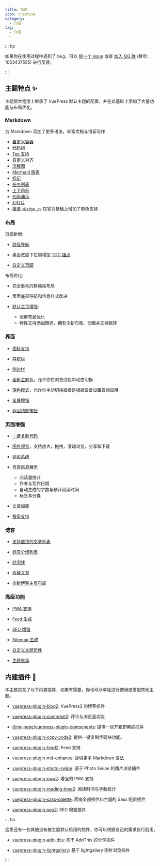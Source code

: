 ```yaml
---
title: 指南
icon: creative
category:
  - 介绍
tag:
  - 介绍
---
```


::: tip

如果你在使用过程中遇到了 bug，可以 [提一个 issue](https://github.com/vuepress-theme-hope/vuepress-theme-hope/issues) 或者 [加入 QQ 群](https://jq.qq.com/?_wv=1027&k=rATJyxGK) (群号: 1003437555) 进行反馈。

:::

## 主题特点 ✨

主题很大程度上继承了 VuePress 默认主题的配置，并在此基础上添加了大量功能与布局优化。

<!-- more -->

### Markdown

为 Markdown 添加了更多语法，丰富文档与博客写作

- [自定义容器](markdown/container.md)
- [代码组](markdown/code-group.md)
- [Tex 支持](markdown/tex.md)
- [自定义对齐](markdown/align.md)
- [流程图](markdown/flowchart.md)
- [Mermaid 图表](markdown/mermaid.md)
- [标记](markdown/mark.md)
- [任务列表](markdown/tasklist.md)
- [上下角标](markdown/sup-sub.md)
- [代码演示](markdown/demo.md)
- [幻灯片](markdown/presentation.md)
- [徽章 `<Badge />`](markdown/components.md#badge) 在官方基础上增加了颜色支持

### 布局

页面新增:

- [路径导航](layout/breadcrumb.md)

- 桌面宽度下右侧增加 [TOC 锚点](layout/page.md#标题列表)

- [自定义页脚](layout/footer.md)

布局优化:

- 完全重构的移动端布局
- 页面底部导航和信息样式改进
- [默认主页增强](layout/home.md):

  - 宽屏布局优化
  - 特性支持添加图标，拥有全新布局、动画并支持跳转

### 界面

- [图标支持](interface/icon.md)

- [导航栏](layout/navbar.md)

- [侧边栏](layout/sidebar.md)

- [全新主题色](interface/theme-color.md)，允许你在浏览过程中动态切换

- [深色模式](interface/darkmode.md)，允许你手动切换或者是根据设备设置自动应用

- [全屏按钮](interface/others.md#全屏按钮)

- [返回顶部按钮](interface/others.md#返回顶部按钮)

### 页面增强

- [一键复制代码](feature/copy-code.md)

- [图片预览](feature/photo-swipe.md)，支持放大，拖拽，滑动浏览，分享和下载

- [评论系统](feature/comment.md)

- [页面信息展示](feature/page-info.md)

  - 阅读量统计
  - 作者与写作日期
  - 自动生成的字数与预计阅读时间
  - 标签与分类

- [文章加密](feature/encrypt.md)

- [搜索支持](feature/search.md)

### 博客

- [支持置顶的文章列表](blog/intro.md)

- [标签分组列表](blog/category-and-tags.md)

- [时间线](blog/timeline.md)

- [收藏文章](blog/article.md)

- [全新博客主页布局](blog/home.md)

### 高级功能

- [PWA 支持](advanced/pwa.md)

- [Feed 生成](advanced/feed.md)

- [SEO 增强](advanced/seo.md)

- [Sitemap 生成](advanced/sitemap.md)

- [自定义主题组件](advanced/customize.md)

- [主题继承](advanced/extend.md)

## 内建插件 🧩

本主题包含了以下内建插件，如果有需要，你也可以单独进行使用或搭配其他主题。

- [vuepress-plugin-blog2][blog2]: VuePress2 的博客插件

- [vuepress-plugin-comment2][comment2]: 评论与浏览量功能

- [@mr-hope/vuepress-plugin-components][components]: 提供一些开箱即用的插件

- [vuepress-plugin-copy-code2][copy-code2]: 提供一键复制代码块功能。

- [vuepress-plugin-feed2][feed2]: Feed 支持

- [vuepress-plugin-md-enhance][md-enhance]: 提供更多 Markdown 语法

- [vuepress-plugin-photo-swipe][photo-swipe]: 基于 Photo Swipe 的图片浏览插件

- [vuepress-plugin-pwa2][pwa2]: 增强的 PWA 支持

- [vuepress-plugin-reading-time2][reading-time2]: 阅读时间与字数统计

- [vuepress-plugin-sass-palette][sass-palette]: 面向全部插件和主题的 Sass 配置插件

- [vuepress-plugin-seo2][seo2]: SEO 增强插件

::: tip

这里还有一些其他没有被主题默认启用的插件，你可以根据自己的需求自行启用。

- [vuepress-plugin-add-this][add-this]: 基于 AddThis 的分享插件

- [vuepress-plugin-lightgallery][lightgallery]: 基于 lightgallery 图片浏览插件

:::

[add-this]: https://vuepress-theme-hope.github.io/v2/add-this/zh/
[blog2]: https://vuepress-theme-hope.github.io/v2/blog/zh/
[comment2]: https://vuepress-theme-hope.github.io/v2/comment/zh/
[components]: https://vuepress-theme-hope.github.io/v2/components/zh/
[copy-code2]: https://vuepress-theme-hope.github.io/v2/copy-code/zh/
[feed2]: https://vuepress-theme-hope.github.io/v2/feed/zh/
[lightgallery]: https://vuepress-theme-hope.github.io/v2/lightgallery/zh/
[md-enhance]: https://vuepress-theme-hope.github.io/v2/md-enhance/zh/
[photo-swipe]: https://vuepress-theme-hope.github.io/v2/photo-swipe/zh/
[pwa2]: https://vuepress-theme-hope.github.io/v2/pwa/zh/
[reading-time2]: https://vuepress-theme-hope.github.io/v2/reading-time/zh/
[sass-palette]: https://vuepress-theme-hope.github.io/v2/sass-palette/zh/
[seo2]: https://vuepress-theme-hope.github.io/v2/seo/zh/
